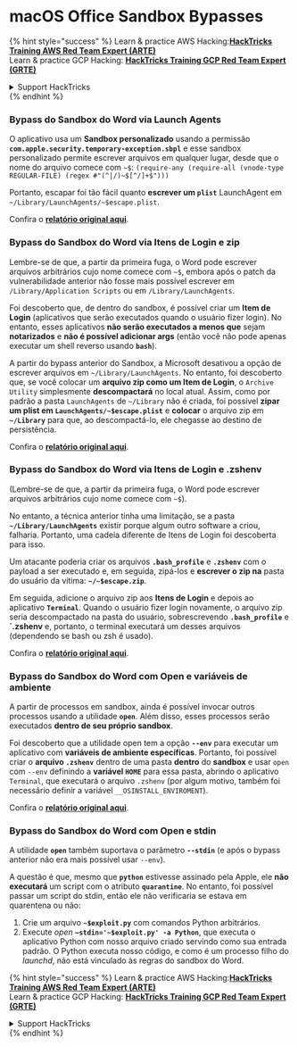 # macOS Office Sandbox Bypasses

{% hint style="success" %}
Learn & practice AWS Hacking:<img src="/.gitbook/assets/arte.png" alt="" data-size="line">[**HackTricks Training AWS Red Team Expert (ARTE)**](https://training.hacktricks.xyz/courses/arte)<img src="/.gitbook/assets/arte.png" alt="" data-size="line">\
Learn & practice GCP Hacking: <img src="/.gitbook/assets/grte.png" alt="" data-size="line">[**HackTricks Training GCP Red Team Expert (GRTE)**<img src="/.gitbook/assets/grte.png" alt="" data-size="line">](https://training.hacktricks.xyz/courses/grte)

<details>

<summary>Support HackTricks</summary>

* Check the [**subscription plans**](https://github.com/sponsors/carlospolop)!
* **Join the** 💬 [**Discord group**](https://discord.gg/hRep4RUj7f) or the [**telegram group**](https://t.me/peass) or **follow** us on **Twitter** 🐦 [**@hacktricks\_live**](https://twitter.com/hacktricks\_live)**.**
* **Share hacking tricks by submitting PRs to the** [**HackTricks**](https://github.com/carlospolop/hacktricks) and [**HackTricks Cloud**](https://github.com/carlospolop/hacktricks-cloud) github repos.

</details>
{% endhint %}

### Bypass do Sandbox do Word via Launch Agents

O aplicativo usa um **Sandbox personalizado** usando a permissão **`com.apple.security.temporary-exception.sbpl`** e esse sandbox personalizado permite escrever arquivos em qualquer lugar, desde que o nome do arquivo comece com `~$`: `(require-any (require-all (vnode-type REGULAR-FILE) (regex #"(^|/)~$[^/]+$")))`

Portanto, escapar foi tão fácil quanto **escrever um `plist`** LaunchAgent em `~/Library/LaunchAgents/~$escape.plist`.

Confira o [**relatório original aqui**](https://www.mdsec.co.uk/2018/08/escaping-the-sandbox-microsoft-office-on-macos/).

### Bypass do Sandbox do Word via Itens de Login e zip

Lembre-se de que, a partir da primeira fuga, o Word pode escrever arquivos arbitrários cujo nome comece com `~$`, embora após o patch da vulnerabilidade anterior não fosse mais possível escrever em `/Library/Application Scripts` ou em `/Library/LaunchAgents`.

Foi descoberto que, de dentro do sandbox, é possível criar um **Item de Login** (aplicativos que serão executados quando o usuário fizer login). No entanto, esses aplicativos **não serão executados a menos que** sejam **notarizados** e **não é possível adicionar args** (então você não pode apenas executar um shell reverso usando **`bash`**).

A partir do bypass anterior do Sandbox, a Microsoft desativou a opção de escrever arquivos em `~/Library/LaunchAgents`. No entanto, foi descoberto que, se você colocar um **arquivo zip como um Item de Login**, o `Archive Utility` simplesmente **descompactará** no local atual. Assim, como por padrão a pasta `LaunchAgents` de `~/Library` não é criada, foi possível **zipar um plist em `LaunchAgents/~$escape.plist`** e **colocar** o arquivo zip em **`~/Library`** para que, ao descompactá-lo, ele chegasse ao destino de persistência.

Confira o [**relatório original aqui**](https://objective-see.org/blog/blog\_0x4B.html).

### Bypass do Sandbox do Word via Itens de Login e .zshenv

(Lembre-se de que, a partir da primeira fuga, o Word pode escrever arquivos arbitrários cujo nome comece com `~$`).

No entanto, a técnica anterior tinha uma limitação, se a pasta **`~/Library/LaunchAgents`** existir porque algum outro software a criou, falharia. Portanto, uma cadeia diferente de Itens de Login foi descoberta para isso.

Um atacante poderia criar os arquivos **`.bash_profile`** e **`.zshenv`** com o payload a ser executado e, em seguida, zipá-los e **escrever o zip na** pasta do usuário da vítima: **`~/~$escape.zip`**.

Em seguida, adicione o arquivo zip aos **Itens de Login** e depois ao aplicativo **`Terminal`**. Quando o usuário fizer login novamente, o arquivo zip seria descompactado na pasta do usuário, sobrescrevendo **`.bash_profile`** e **`.zshenv** e, portanto, o terminal executará um desses arquivos (dependendo se bash ou zsh é usado).

Confira o [**relatório original aqui**](https://desi-jarvis.medium.com/office365-macos-sandbox-escape-fcce4fa4123c).

### Bypass do Sandbox do Word com Open e variáveis de ambiente

A partir de processos em sandbox, ainda é possível invocar outros processos usando a utilidade **`open`**. Além disso, esses processos serão executados **dentro de seu próprio sandbox**.

Foi descoberto que a utilidade open tem a opção **`--env`** para executar um aplicativo com **variáveis de ambiente específicas**. Portanto, foi possível criar o **arquivo `.zshenv`** dentro de uma pasta **dentro** do **sandbox** e usar `open` com `--env` definindo a **variável `HOME`** para essa pasta, abrindo o aplicativo `Terminal`, que executará o arquivo `.zshenv` (por algum motivo, também foi necessário definir a variável `__OSINSTALL_ENVIROMENT`).

Confira o [**relatório original aqui**](https://perception-point.io/blog/technical-analysis-of-cve-2021-30864/).

### Bypass do Sandbox do Word com Open e stdin

A utilidade **`open`** também suportava o parâmetro **`--stdin`** (e após o bypass anterior não era mais possível usar `--env`).

A questão é que, mesmo que **`python`** estivesse assinado pela Apple, ele **não executará** um script com o atributo **`quarantine`**. No entanto, foi possível passar um script do stdin, então ele não verificaria se estava em quarentena ou não:&#x20;

1. Crie um arquivo **`~$exploit.py`** com comandos Python arbitrários.
2. Execute _open_ **`–stdin='~$exploit.py' -a Python`**, que executa o aplicativo Python com nosso arquivo criado servindo como sua entrada padrão. O Python executa nosso código, e como é um processo filho do _launchd_, não está vinculado às regras do sandbox do Word.

{% hint style="success" %}
Learn & practice AWS Hacking:<img src="/.gitbook/assets/arte.png" alt="" data-size="line">[**HackTricks Training AWS Red Team Expert (ARTE)**](https://training.hacktricks.xyz/courses/arte)<img src="/.gitbook/assets/arte.png" alt="" data-size="line">\
Learn & practice GCP Hacking: <img src="/.gitbook/assets/grte.png" alt="" data-size="line">[**HackTricks Training GCP Red Team Expert (GRTE)**<img src="/.gitbook/assets/grte.png" alt="" data-size="line">](https://training.hacktricks.xyz/courses/grte)

<details>

<summary>Support HackTricks</summary>

* Check the [**subscription plans**](https://github.com/sponsors/carlospolop)!
* **Join the** 💬 [**Discord group**](https://discord.gg/hRep4RUj7f) or the [**telegram group**](https://t.me/peass) or **follow** us on **Twitter** 🐦 [**@hacktricks\_live**](https://twitter.com/hacktricks\_live)**.**
* **Share hacking tricks by submitting PRs to the** [**HackTricks**](https://github.com/carlospolop/hacktricks) and [**HackTricks Cloud**](https://github.com/carlospolop/hacktricks-cloud) github repos.

</details>
{% endhint %}
